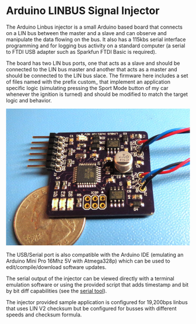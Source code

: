 Arduino LINBUS Signal Injector
==============================

The Arduino Linbus injector is a small Arduino based board that connects on a LIN bus between the master and a slave
and can observe and manipulate the data flowing on the bus. It also has a 115kbs serial interface  programming and for logging bus activity on a standard computer (a serial to FTDI USB adapter such as Sparkfun FTDI Basic is required).

The board has two LIN bus ports, one that acts as a slave and should be connected to the LIN bus master and another
 that acts as a master and should be connected to the LIN bus slace. The firmware here includes a set of files named
with the prefix custom_ that implement an application specific logic (simulating pressing the Sport Mode button of my
car whenever the ignition is turned) and should be modified to match the target logic and behavior.


![](doc/injector_001.jpg)

The USB/Serial port is also compatible with the Arduino IDE (emulating an Arduino Mini Pro 16Mhz 5V with Atmega328p) which can be used to edit/compile/download software updates. 

The serial output of the injector can be viewed directly with a terminal emulation software or using the provided script that adds timestamp and bit by bit diff capabilities (see the [serial tool](../tools/serial)).

The injector provided sample application is configured for 19,200bps linbus that uses LIN V2 checksum but be configured 
for busses with different speeds and checksum formula.


